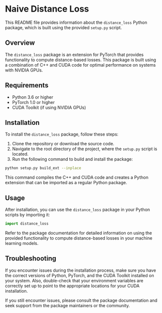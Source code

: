 # Naive Distance Loss

This README file provides information about the `distance_loss` Python package, which is built using the provided `setup.py` script.

## Overview

The `distance_loss` package is an extension for PyTorch that provides functionality to compute distance-based losses. This package is built using a combination of C++ and CUDA code for optimal performance on systems with NVIDIA GPUs.

## Requirements

- Python 3.6 or higher
- PyTorch 1.0 or higher
- CUDA Toolkit (if using NVIDIA GPUs)

## Installation

To install the `distance_loss` package, follow these steps:

1. Clone the repository or download the source code.
2. Navigate to the root directory of the project, where the `setup.py` script is located.
3. Run the following command to build and install the package:

```bash
python setup.py build_ext --inplace
```

This command compiles the C++ and CUDA code and creates a Python extension that can be imported as a regular Python package.

## Usage

After installation, you can use the `distance_loss` package in your Python scripts by importing it:
```python
import distance_loss
```

Refer to the package documentation for detailed information on using the provided functionality to compute distance-based losses in your machine learning models.

## Troubleshooting

If you encounter issues during the installation process, make sure you have the correct versions of Python, PyTorch, and the CUDA Toolkit installed on your system. Also, double-check that your environment variables are correctly set up to point to the appropriate locations for your CUDA installation.

If you still encounter issues, please consult the package documentation and seek support from the package maintainers or the community.
